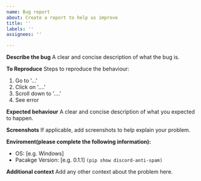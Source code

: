 ```yaml
---
name: Bug report
about: Create a report to help us improve
title: ''
labels: ''
assignees: ''

---
```


**Describe the bug**
A clear and concise description of what the bug is.

**To Reproduce**
Steps to reproduce the behaviour:
1. Go to '...'
2. Click on '....'
3. Scroll down to '....'
4. See error

**Expected behaviour**
A clear and concise description of what you expected to happen.

**Screenshots**
If applicable, add screenshots to help explain your problem.

**Enviroment(please complete the following information):**
 - OS: [e.g. Windows]
 - Pacakge Version: [e.g. 0.1.1] `(pip show discord-anti-spam)`

**Additional context**
Add any other context about the problem here.
